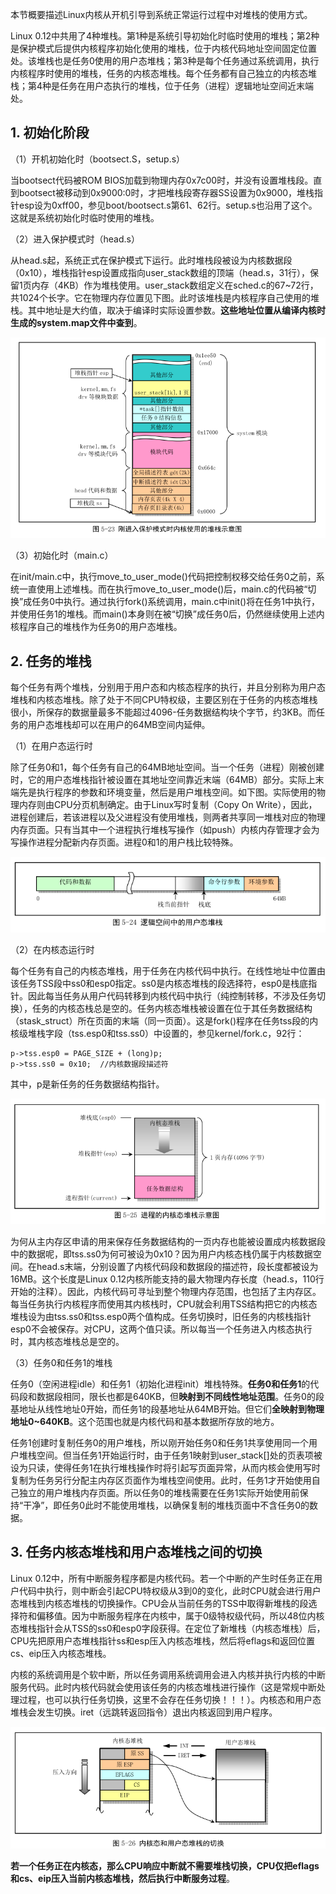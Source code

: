 本节概要描述Linux内核从开机引导到系统正常运行过程中对堆栈的使用方式。

Linux 0.12中共用了4种堆栈。第1种是系统引导初始化时临时使用的堆栈；第2种是保护模式后提供内核程序初始化使用的堆栈，位于内核代码地址空间固定位置处。该堆栈也是任务0使用的用户态堆栈；第3种是每个任务通过系统调用，执行内核程序时使用的堆栈，任务的内核态堆栈。每个任务都有自己独立的内核态堆栈；第4种是任务在用户态执行的堆栈，位于任务（进程）逻辑地址空间近末端处。

## 1. 初始化阶段

（1）开机初始化时（bootsect.S，setup.s）

当bootsect代码被ROM BIOS加载到物理内存0x7c00时，并没有设置堆栈段。直到bootsect被移动到0x9000:0时，才把堆栈段寄存器SS设置为0x9000，堆栈指针esp设为0xff00，参见boot/bootsect.s第61、62行。setup.s也沿用了这个。这就是系统初始化时临时使用的堆栈。

（2）进入保护模式时（head.s）

从head.s起，系统正式在保护模式下运行。此时堆栈段被设为内核数据段（0x10），堆栈指针esp设置成指向user\_stack数组的顶端（head.s，31行），保留1页内存（4KB）作为堆栈使用。user\_stack数组定义在sched.c的67\~72行，共1024个长字。它在物理内存位置见下图。此时该堆栈是内核程序自己使用的堆栈。其中地址是大约值，取决于编译时实际设置参数。**这些地址位置从编译内核时生成的system.map文件中查到**。

![config](images/29.png)

（3）初始化时（main.c）

在init/main.c中，执行move\_to\_user\_mode()代码把控制权移交给任务0之前，系统一直使用上述堆栈。而在执行move\_to\_user\_mode()后，main.c的代码被“切换”成任务0中执行。通过执行fork()系统调用，main.c中init()将在任务1中执行，并使用任务1的堆栈。而main()本身则在被“切换”成任务0后，仍然继续使用上述内核程序自己的堆栈作为任务0的用户态堆栈。

## 2. 任务的堆栈

每个任务有两个堆栈，分别用于用户态和内核态程序的执行，并且分别称为用户态堆栈和内核态堆栈。除了处于不同CPU特权级，主要区别在于任务的内核态堆栈很小，所保存的数据量最多不能超过4096-任务数据结构块个字节，约3KB。而任务的用户态堆栈却可以在用户的64MB空间内延伸。

（1）在用户态运行时

除了任务0和1，每个任务有自己的64MB地址空间。当一个任务（进程）刚被创建时，它的用户态堆栈指针被设置在其地址空间靠近末端（64MB）部分。实际上末端先是执行程序的参数和环境变量，然后是用户堆栈空间。如下图。实际使用的物理内存则由CPU分页机制确定。由于Linux写时复制（Copy On Write），因此，进程创建后，若该进程以及父进程没有使用堆栈，则两者共享同一堆栈对应的物理内存页面。只有当其中一个进程执行堆栈写操作（如push）内核内存管理才会为写操作进程分配新内存页面。进程0和1的用户栈比较特殊。

![config](images/30.png)

（2）在内核态运行时

每个任务有自己的内核态堆栈，用于任务在内核代码中执行。在线性地址中位置由该任务TSS段中ss0和esp0指定。ss0是内核态堆栈的段选择符，esp0是栈底指针。因此每当任务从用户代码转移到内核代码中执行（纯控制转移，不涉及任务切换），任务的内核态栈总是空的。任务内核态堆栈被设置在位于其任务数据结构（stask\_struct）所在页面的末端（同一页面）。这是fork()程序在任务tss段的内核级堆栈字段（tss.esp0和tss.ss0）中设置的，参见kernel/fork.c，92行：

```
p->tss.esp0 = PAGE_SIZE + (long)p;
p->tss.ss0 = 0x10;  //内核数据段描述符
```

其中，p是新任务的任务数据结构指针。

![config](images/31.png)

为何从主内存区申请的用来保存任务数据结构的一页内存也能被设置成内核数据段中的数据呢，即tss.ss0为何可被设为0x10？因为用户内核态栈仍属于内核数据空间。在head.s末端，分别设置了内核代码段和数据段的描述符，段长度都被设为16MB。这个长度是Linux 0.12内核所能支持的最大物理内存长度（head.s，110行开始的注释）。因此，内核代码可寻址到整个物理内存范围，也包括了主内存区。每当任务执行内核程序而使用其内核栈时，CPU就会利用TSS结构把它的内核态堆栈设为由tss.ss0和tss.esp0两个值构成。任务切换时，旧任务的内核栈指针esp0不会被保存。对CPU，这两个值只读。所以每当一个任务进入内核态执行时，其内核态堆栈总是空的。

（3）任务0和任务1的堆栈

任务0（空闲进程idle）和任务1（初始化进程init）堆栈特殊。**任务0和任务1**的代码段和数据段相同，限长也都是640KB，但**映射到不同线性地址范围**。任务0的段基地址从线性地址0开始，而任务1的段基地址从64MB开始。但它们**全映射到物理地址0\~640KB**。这个范围也就是内核代码和基本数据所存放的地方。

任务1创建时复制任务0的用户堆栈，所以刚开始任务0和任务1共享使用同一个用户堆栈空间。但当任务1开始运行时，由于任务1映射到user\_stack[]处的页表项被设为只读，使得任务1在执行堆栈操作时将引起写页面异常，从而内核会使用写时复制为任务另行分配主内存区页面作为堆栈空间使用。此时，任务1才开始使用自己独立的用户堆栈内存页面。所以任务0的堆栈需要在任务1实际开始使用前保持“干净”，即任务0此时不能使用堆栈，以确保复制的堆栈页面中不含任务0的数据。

## 3. 任务内核态堆栈和用户态堆栈之间的切换

Linux 0.12中，所有中断服务程序都是内核代码。若一个中断的产生时任务正在用户代码中执行，则中断会引起CPU特权级从3到0的变化，此时CPU就会进行用户态堆栈到内核态堆栈的切换操作。CPU会从当前任务的TSS中取得新堆栈的段选择符和偏移值。因为中断服务程序在内核中，属于0级特权级代码，所以48位内核态堆栈指针会从TSS的ss0和esp0字段获得。在定位了新堆栈（内核态堆栈）后，CPU先把原用户态堆栈指针ss和esp压入内核态堆栈，然后将eflags和返回位置cs、eip压入内核态堆栈。

内核的系统调用是个软中断，所以任务调用系统调用会进入内核并执行内核的中断服务代码。此时内核代码就会使用该任务的内核态堆栈进行操作（这是常规中断处理过程，也可以执行任务切换，这里不会存在任务切换！！！）。内核态和用户态堆栈会发生切换。iret（远跳转返回指令）退出内核返回到用户程序。

![config](images/32.png)

**若一个任务正在内核态，那么CPU响应中断就不需要堆栈切换，CPU仅把eflags和cs、eip压入当前内核态堆栈，然后执行中断服务过程**。

